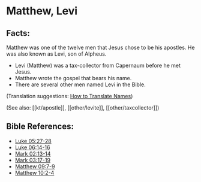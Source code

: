 # Matthew, Levi #

## Facts: ##

Matthew was one of the twelve men that Jesus chose to be his apostles. He was also known as Levi, son of Alpheus.

 * Levi (Matthew) was a tax-collector from Capernaum before he met Jesus.
 * Matthew wrote the gospel that bears his name.
 * There are several other men named Levi in the Bible.

(Translation suggestions: [How to Translate Names](en/ta-vol1/translate/man/translate-names))

(See also: [[kt/apostle]], [[other/levite]], [[other/taxcollector]])

## Bible References: ##

* [Luke 05:27-28](en/tn/luk/help/05/27)
* [Luke 06:14-16](en/tn/luk/help/06/14)
* [Mark 02:13-14](en/tn/mrk/help/02/13)
* [Mark 03:17-19](en/tn/mrk/help/03/17)
* [Matthew 09:7-9](en/tn/mat/help/09/07)
* [Matthew 10:2-4](en/tn/mat/help/10/02)